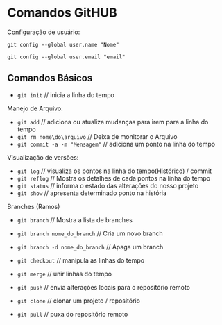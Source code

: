 # Comandos GitHUB

Configuração de usuário:

`git config --global user.name "Nome"`

`git config --global user.email "email"`

## Comandos Básicos
* `git init` // inicia a linha do tempo

Manejo de Arquivo:
* `git add` // adiciona ou atualiza mudanças para irem para a linha do tempo
* `git rm nome\do\arquivo` // Deixa de monitorar o Arquivo
* `git commit -a -m "Mensagem"` // adiciona um ponto na linha do tempo

Visualização de versões:
* `git log` // visualiza os pontos na linha do tempo(Histórico) / commit
* `git reflog` // Mostra os detalhes de cada pontos na linha do tempo
* `git status` // informa o estado das alterações do nosso projeto
* `git show` // apresenta determinado ponto na história

Branches (Ramos)
* `git branch` // Mostra a lista de branches
* `git branch nome_do_branch` // Cria um novo branch
* `git branch -d nome_do_branch` // Apaga um branch

* `git checkout` // manipula as linhas do tempo
* `git merge` // unir linhas do tempo
* `git push` // envia alterações locais para o repositório remoto
* `git clone` // clonar um projeto / repositório
* `git pull` // puxa do repositório remoto
